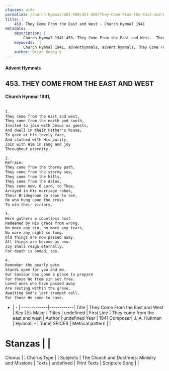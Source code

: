 ```yaml
---
classes: wide
permalink: /church-hymnal/401-500/451-460/They-Come-From-the-East-and-West/
title: |
    453. They Come From the East and West - Church Hymnal 1941
metadata:
    description: |
        Church Hymnal 1941 453. They Come From the East and West.  They come from the east and west,  They come from the north and south,  Invited to join with Jesus as guests,  And dwell in their Father's house;  To gaze at His lovely face,  And clothed with His purity,  Join with Him in song and joy  Throughout eternity.  
    keywords:  |
        Church Hymnal 1941, adventhymnals, advent hymnals, They Come From the East and West, They come from the east and west. 
    author: Brian Onang'o
---
```


#### Advent Hymnals
## 453. THEY COME FROM THE EAST AND WEST
####  Church Hymnal 1941,

```txt

1.
They come from the east and west, 
They come from the north and south, 
Invited to join with Jesus as guests, 
And dwell in their Father's house; 
To gaze at His lovely face, 
And clothed with His purity, 
Join with Him in song and joy 
Throughout eternity. 

2.
Refrain:
They come from the thorny path, 
They come from the stormy sea, 
They come from the hills, 
They come from the dales, 
They come now, 0 Lord, to Thee, 
Arrayed in His marriage robes, 
Their Bridegroom so soon to see, 
He who hung upon the cross 
To win their victory. 

3.
Here gathers a countless host 
Redeemed by His grace from wrong. 
No more any sin, no more any tears, 
No more any night so long. 
Old things are now passed away. 
All things are become as new. 
Joy shall reign eternally, 
For death is ended, too. 

4.
Remember the pearly gate 
Stands open for you and me. 
Our Saviour has gone a place to prepare 
For those He from sin set free. 
Loved ones who have passed away 
Are resting within the grave, 
Awaiting God's last trumpet call, 
For those He came to save.

```

- |   -  |
-------------|------------|
Title | They Come From the East and West |
Key | E♭ Major |
Titles | undefined |
First Line | They come from the east and west |
Author | undefined
Year | 1941
Composer| J. A. Hultman |
Hymnal|  - |
Tune| SPICER |
Metrical pattern | |
# Stanzas |  |
Chorus |  |
Chorus Type |  |
Subjects | The Church and Doctrines: Ministry and Missions |
Texts | undefined |
Print Texts | 
Scripture Song |  |
    
